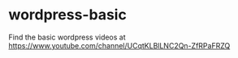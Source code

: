 # wordpress-basic
Find the basic wordpress videos at https://www.youtube.com/channel/UCqtKLBlLNC2Qn-ZfRPaFRZQ
